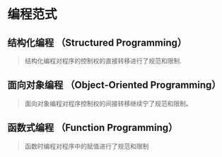 # 编程范式

## 结构化编程 （Structured Programming）
> 结构化编程对程序的控制权的直接转移进行了规范和限制.

## 面向对象编程 （Object-Oriented Programming）
> 面向对象编程对程序控制权的间接转移继续宁了规范和限制。

## 函数式编程 （Function Programming）
> 函数时编程对程序中的赋值进行了规范和限制
